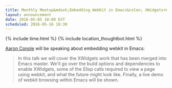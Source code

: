 ```yaml
---
title: Monthly Meetup&mdash;Embedding WebKit in Emacs&colon; XWidgets+WebKit Feature Preview
layout: announcement
date: 2016-05-05 10:09 EST
scheduled: 2016-05-16 18:30
---
```


{% include time.html %}
{% include location_thoughtbot.html %}

[Aaron Conole] will be speaking about embedding webkit in Emacs:

> In this talk we will cover the XWidgets work that has been merged into Emacs
> master. We'll go over the build options and dependencies to enable XWidgets,
> some of the Elisp calls required to view a page using webkit, and what the
> future might look like. Finally, a live demo of webkit browsing within Emacs
> will be shown.

[Aaron Conole]: https://orgcandman.github.io/
